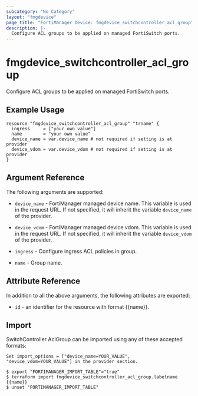 ```yaml
---
subcategory: "No Category"
layout: "fmgdevice"
page_title: "FortiManager Device: fmgdevice_switchcontroller_acl_group"
description: |-
  Configure ACL groups to be applied on managed FortiSwitch ports.
---
```


# fmgdevice_switchcontroller_acl_group
Configure ACL groups to be applied on managed FortiSwitch ports.

## Example Usage

```hcl
resource "fmgdevice_switchcontroller_acl_group" "trname" {
  ingress     = ["your own value"]
  name        = "your own value"
  device_name = var.device_name # not required if setting is at provider
  device_vdom = var.device_vdom # not required if setting is at provider
}
```

## Argument Reference


The following arguments are supported:

* `device_name` - FortiManager managed device name. This variable is used in the request URL. If not specified, it will inherit the variable `device_name` of the provider.
* `device_vdom` - FortiManager managed device vdom. This variable is used in the request URL. If not specified, it will inherit the variable `device_vdom` of the provider.

* `ingress` - Configure ingress ACL policies in group.
* `name` - Group name.


## Attribute Reference

In addition to all the above arguments, the following attributes are exported:
* `id` - an identifier for the resource with format {{name}}.

## Import

SwitchController AclGroup can be imported using any of these accepted formats:
```
Set import_options = ["device_name=YOUR_VALUE", "device_vdom=YOUR_VALUE"] in the provider section.

$ export "FORTIMANAGER_IMPORT_TABLE"="true"
$ terraform import fmgdevice_switchcontroller_acl_group.labelname {{name}}
$ unset "FORTIMANAGER_IMPORT_TABLE"
```

